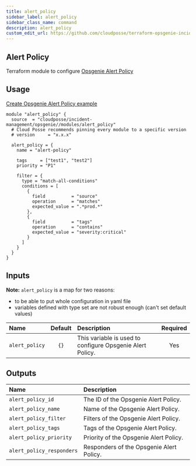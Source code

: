 ```yaml
---
title: alert_policy
sidebar_label: alert_policy
sidebar_class_name: command
description: alert_policy
custom_edit_url: https://github.com/cloudposse/terraform-opsgenie-incident-management/blob/main/modules/alert_policy/README.md
---
```


## Alert Policy

Terraform module to configure [Opsgenie Alert Policy](https://registry.terraform.io/providers/opsgenie/opsgenie/latest/docs/resources/alert_policy)


## Usage

[Create Opsgenie Alert Policy example](https://github.com/cloudposse/terraform-opsgenie-incident-management/tree/main/modules/alert_policy/../../examples/alert_policy)

```hcl
module "alert_policy" {
  source  = "cloudposse/incident-management/opsgenie//modules/alert_policy"
  # Cloud Posse recommends pinning every module to a specific version
  # version     = "x.x.x"

  alert_policy = {
    name = "alert-policy"

    tags     = ["test1", "test2"]
    priority = "P1"

    filter = {
      type = "match-all-conditions"
      conditions = [
        {
          field          = "source"
          operation      = "matches"
          expected_value = ".*prod.*"
        },
        {
          field          = "tags"
          operation      = "contains"
          expected_value = "severity:critical"
        }
      ]
    }
  }
}
```

## Inputs

**Note:** `alert_policy` is a map for two reasons: 
- to be able to put whole configuration in yaml file
- variables defined with type set are not robust enough (can't set default values)

|  Name                          |  Default                          |  Description                                                                                                                    | Required |
|:-------------------------------|:---------------------------------:|:--------------------------------------------------------------------------------------------------------------------------------|:--------:|
| `alert_policy`                 | `{}`                              | This variable is used to configure Opsgenie Alert Policy.                                                                       | Yes      |


## Outputs

| Name                        | Description                             |
|:----------------------------|:----------------------------------------|
| `alert_policy_id`           | The ID of the Opsgenie Alert Policy.    |
| `alert_policy_name`         | Name of the Opsgenie Alert Policy.      |
| `alert_policy_filter`       | Filters of the Opsgenie Alert Policy.   |
| `alert_policy_tags`         | Tags of the Opsgenie Alert Policy.      |
| `alert_policy_priority`     | Priority of the Opsgenie Alert Policy.  |
| `alert_policy_responders`   | Responders of the Opsgenie Alert Policy.|

